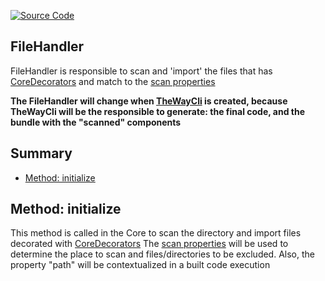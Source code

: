[![Source Code](https://img.shields.io/badge/Source%20Code-black?logo=TypeScript&style=for-the-badge)](src/main/core/handler/file.handler.ts)

## FileHandler

FileHandler is responsible to scan and 'import' the files that has [CoreDecorators](documentation/the-way/core/decorator/application-components-decorators.md)
and match to the [scan properties](documentation/the-way/core/application-properties.md#the-waycorescan)

**The FileHandler will change when [TheWayCli](https://github.com/umberware/the-way/issues/47) is created,
because TheWayCli will be the responsible to generate: the final code, and the bundle with the "scanned" components**

## Summary
 - [Method: initialize](#method-initialize)

## Method: initialize

This method is called in the Core to scan the directory and import files decorated with [CoreDecorators](documentation/the-way/core/decorator/application-components-decorators.md)
The [scan properties](documentation/the-way/core/application-properties.md#the-waycorescan) will be used to determine the place to scan and files/directories to be excluded. Also, the property "path" will be contextualized in a built code execution